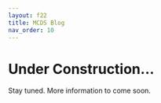 ```yaml
---
layout: f22
title: MCDS Blog
nav_order: 10
---
```


# Under Construction...

Stay tuned. More information to come soon.